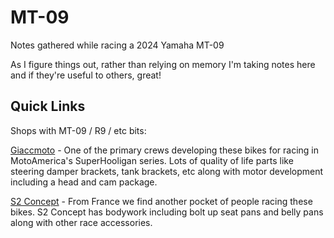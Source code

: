 # MT-09
Notes gathered while racing a 2024 Yamaha MT-09

As I figure things out, rather than relying on memory I'm taking notes here and if they're useful to others, great!

## Quick Links
Shops with MT-09 / R9 / etc bits:

[Giaccmoto](https://www.facebook.com/p/Giaccmoto-100086162373899/) - One of the primary crews developing these bikes for racing in MotoAmerica's SuperHooligan series. Lots of quality of life parts like steering damper brackets, tank brackets, etc along with motor development including a head and cam package.

[S2 Concept](https://www.s2-concept.com/en/) - From France we find another pocket of people racing these bikes. S2 Concept has bodywork including bolt up seat pans and belly pans along with other race accessories.

